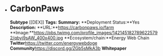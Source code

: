 - # CarbonPaws
  **Subtype** [[DEX]]
  **Tags:** 
  **Summary:**
  **Deployment Status:**Yes
  **Description:**
  **URL:**https://carbonpaws.io/farm
  **Image:**https://pbs.twimg.com/profile_images/1421451827896225792/qbyj9sAW_400x400.jpg
  **Ecosystem/chain:**Energy Web Chain
  **Twitter**https://twitter.com/energywebdoge
  **Community**https://discord.gg/ZGb5sMkA3b
  **Whitepaper**